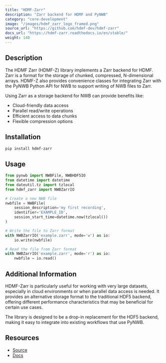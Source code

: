 ```yaml
---
title: "HDMF-Zarr"
description: "Zarr backend for HDMF and PyNWB"
category: "core-development"
image: "/images/hdmf_zarr_logo_framed.png"
source_url: "https://github.com/hdmf-dev/hdmf-zarr"
docs_url: "https://hdmf-zarr.readthedocs.io/en/stable/"
weight: 140
---
```


## Description

The HDMF Zarr (HDMF-Z) library implements a Zarr backend for HDMF. Zarr is a format for the storage of chunked, compressed, N-dimensional arrays. HDMF-Z also provides convenience classes for integrating Zarr with the PyNWB Python API for NWB to support writing of NWB files to Zarr.

Using Zarr as a storage backend for NWB can provide benefits like:

- Cloud-friendly data access
- Parallel read/write operations
- Efficient access to data chunks
- Flexible compression options

## Installation

```bash
pip install hdmf-zarr
```

## Usage

```python
from pynwb import NWBFile, NWBHDF5IO
from datetime import datetime
from dateutil.tz import tzlocal
from hdmf_zarr import NWBZarrIO

# Create a new NWB file
nwbfile = NWBFile(
    session_description='my first recording',
    identifier='EXAMPLE_ID',
    session_start_time=datetime.now(tzlocal())
)

# Write the file to Zarr format
with NWBZarrIO('example.zarr', mode='w') as io:
    io.write(nwbfile)

# Read the file from Zarr format
with NWBZarrIO('example.zarr', mode='r') as io:
    nwbfile = io.read()
```

## Additional Information

HDMF-Zarr is particularly useful for working with very large datasets, especially in cloud environments or when parallel data access is needed. It provides an alternative storage format to the traditional HDF5 backend, offering different performance characteristics that may be beneficial for certain use cases.

The library is designed to be a drop-in replacement for the HDF5 backend, making it easy to integrate into existing workflows that use PyNWB.

## Resources

* [Source](https://github.com/hdmf-dev/hdmf-zarr)
* [Docs](https://hdmf-zarr.readthedocs.io/en/stable/)
